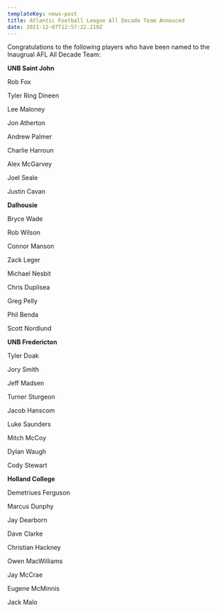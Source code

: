 ```yaml
---
templateKey: news-post
title: Atlantic Football League All Decade Team Annouced
date: 2021-12-07T12:57:22.219Z
---
```

Congratulations to the following players who have been named to the Inaugrual AFL All Decade Team:

**UNB Saint John**

Rob Fox

Tyler Ring Dineen 

Lee Maloney

Jon Atherton

Andrew Palmer

Charlie Harroun

Alex McGarvey

Joel Seale

Justin Cavan

**Dalhousie**

Bryce Wade

Rob Wilson

Connor Manson

Zack Leger

Michael Nesbit

Chris Duplisea

Greg Pelly

Phil Benda

Scott Nordlund

**UNB Fredericton**

Tyler Doak

Jory Smith

Jeff Madsen

Turner Sturgeon

Jacob Hanscom

Luke Saunders

Mitch McCoy

Dylan Waugh

Cody Stewart

**Holland College**

Demetriues Ferguson

Marcus Dunphy

Jay Dearborn

Dave Clarke

Christian Hackney

Owen MacWilliams

Jay McCrae

Eugene McMinnis

Jack Malo